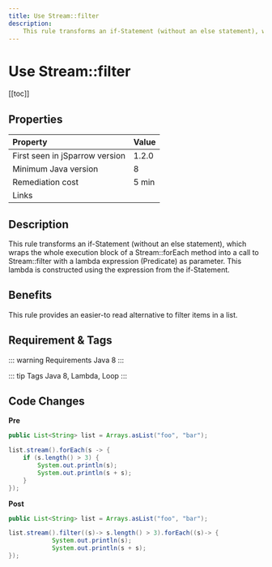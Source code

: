 ```yaml
---
title: Use Stream::filter
description:
    This rule transforms an if-Statement (without an else statement), which wraps the whole execution block of a Stream::forEach method into a call to Stream::filter with a lambda expression (Predicate) as parameter. This lambda is constructed using the expression from the if-Statement.
---
```


# Use Stream::filter

[[toc]]

## Properties

| Property                        | Value |
|:------------------------------- |:----- |
| First seen in jSparrow version  | 1.2.0 |
| Minimum Java version            | 8 |
| Remediation cost                | 5 min |
| Links                           | |

## Description

This rule transforms an if-Statement (without an else statement), which wraps the whole execution block of a Stream::forEach method into a call to Stream::filter with a lambda expression (Predicate) as parameter. This lambda is constructed using the expression from the if-Statement.

## Benefits

This rule provides an easier-to read alternative to filter items in a list.

## Requirement & Tags

::: warning Requirements
Java 8
:::

::: tip Tags
Java 8, Lambda, Loop
:::

## Code Changes

__Pre__

```java
public List<String> list = Arrays.asList("foo", "bar");

list.stream().forEach(s -> {
    if (s.length() > 3) {
        System.out.println(s);
        System.out.println(s + s);
    }
});
```

__Post__

```java
public List<String> list = Arrays.asList("foo", "bar");

list.stream().filter((s)-> s.length() > 3).forEach((s)-> {
            System.out.println(s);
            System.out.println(s + s);
});
```
